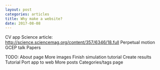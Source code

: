 ```yaml
---
layout: post
categories: articles
title: Why make a website?
date: 2017-08-08
---
```


CV app
Science article: http://science.sciencemag.org/content/357/6346/18.full
Perpetual motion
GCEP talk
Papers

TODO:
About page
More images
Finish simulation tutorial
Create results Tutorial
Port app to web
More posts
Categories/tags page
